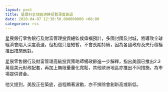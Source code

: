 ```yaml
---
layout: post
title: 星展料全球經濟將短暫深度衰退
date: 2020-04-07 12:38:50.000000000 +08:00
categories: rss
---
```


星展銀行零售銀行及財富管理投資總監候偉福預計，多國封國及封城，將導致全球經濟會陷入深度衰退，但相信只是短暫，不會長期持續，因為各國政府及央行積極推出措施應對。

星展零售銀行及財富管理高級投資策略師楊政齡進一步解釋，指出美國已推出2.3萬億美元財政配套，再加上無限量量化寬鬆，其他歐洲地區亦推出不同措施，為市場提供資金。

他又提到，美股正在築底，過程顯著波動，亦不排除會創新高或新低。
